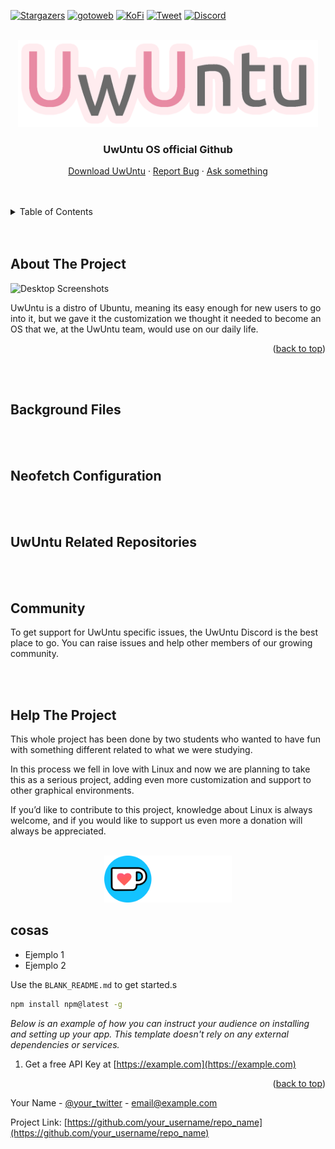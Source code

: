 <!-- Shields -->
<a name="readme-top"></a>

[![Stargazers][stars-shield]][stars-url]
[![gotoweb][gotoweb-shield]][gotoweb-url]
[![KoFi][kofi-shield]][kofi-url]
[![Tweet][tweet-shield]][tweet-url]
[![Discord][discord-shield]][discord-url]


<!-- PROJECT LOGO -->
<br />
<div align="center">
  <a href="https://github.com/othneildrew/Best-README-Template">
    <img src=".readmeimgs/logo.png" alt="UwUntu Logo" width="480">
  </a>

  <h3 align="center">UwUntu OS official Github</h3>

  <p align="center">
    <a href="https://uwuntuos.site">Download UwUntu</a>
    ·
    <a href="https://bugs.launchpad.net/uwuntu">Report Bug</a>
    ·
    <a href="https://answers.launchpad.net/uwuntu">Ask something</a>
  </p>
</div>


<br />
<br />
<!-- TABLE OF CONTENTS -->
<details>
  <summary>Table of Contents</summary>
  <ol>
    <li>
      <a href="#about-the-project">About The Project</a>
    </li>
    <li><a href="#background-files">Background Files</a></li>
    <li><a href="#neofetch-configuration">Neofetch Configuration</a></li>
    <li><a href="#uwuntu-related-repositories">UwUntu Related Repositories</a></li>
    <li><a href="#community">Community</a></li>
    <li><a href="#help-the-project">Help The Project</a></li>
  </ol>
</details>
<br />
<br />

<!-- ABOUT THE PROJECT -->
## About The Project
<img src=".readmeimgs/desktops.gif" alt="Desktop Screenshots">

<p>UwUntu is a distro of Ubuntu, meaning its easy enough for new users to go into it, but we gave it the customization we thought it needed to become an OS that we, at the UwUntu team, would use on our daily life.</p>

<p align="right">(<a href="#readme-top">back to top</a>)</p>

<br />
<br />

<!-- Background Files -->
## Background Files

<br />
<br />

<!-- Neofetch Configuration -->
## Neofetch Configuration

<br />
<br />

<!-- UwUntu Related Repositories -->
## UwUntu Related Repositories

<br />
<br />

<!-- Community -->
## Community
<p>
To get support for UwUntu specific issues, the UwUntu Discord is the best place to go. You can raise issues and help other members of our growing community.
</p>

<br />
<br />

<!-- Help The Project -->
## Help The Project

<p>
This whole project has been done by two students who wanted to have fun with something different related to what we were studying.
</p>
<p>
In this process we fell in love with Linux and now we are planning to take this as a serious project, adding even more customization and support to other graphical environments.
</p>
<p>
If you’d like to contribute to this project, knowledge about Linux is always welcome, and if you would like to support us even more a donation will always be appreciated.
</p>

<br />

<div align="center">
  <a href="https://ko-fi.com/uwuntu">
    <img src=".readmeimgs/kofi-logo.png" alt="Ko-Fi Logo" height="75px">
  </a>
</div>



## cosas

* Ejemplo 1
* Ejemplo 2

Use the `BLANK_README.md` to get started.s

  ```sh
  npm install npm@latest -g
  ```

_Below is an example of how you can instruct your audience on installing and setting up your app. This template doesn't rely on any external dependencies or services._

1. Get a free API Key at [https://example.com](https://example.com)

<p align="right">(<a href="#readme-top">back to top</a>)</p>

Your Name - [@your_twitter](https://twitter.com/your_username) - email@example.com

Project Link: [https://github.com/your_username/repo_name](https://github.com/your_username/repo_name)













<!-- SHORTCUTS -->

<!-- SHIELDS LINKS -->
<!--GITHUB STARS-->
[stars-shield]: https://img.shields.io/github/stars/Duxi4/UwUntu?style=for-the-badge&logo=Linux&logoColor=C689C6&color=FFABE1
[stars-url]: https://github.com/Duxi4/UwUntu/stargazers

<!--UWUNTUOS.SITE-->
[gotoweb-shield]: https://img.shields.io/badge/UwUntu%20Website-hi?style=for-the-badge&logo=Internet%20Explorer&logoColor=C689C6&color=FFABE1
[gotoweb-url]: https://uwuntuos.site

<!--KO-FI-->
[kofi-shield]: https://img.shields.io/badge/Buy%20us%20a%20cofee-KoFi?style=for-the-badge&logo=KoFi&logoColor=C689C6&color=FFABE1
[kofi-url]: https://ko-fi.com/uwuntu

<!-- Tweet about us-->
[tweet-shield]: https://img.shields.io/badge/Tweet%20about%20us-hi?style=for-the-badge&logo=Twitter&logoColor=C689C6&color=FFABE1
[tweet-url]: https://bit.ly/380p4nL

<!--Discord server -->
[discord-shield]:https://img.shields.io/badge/Join%20our%20discord-hi?style=for-the-badge&logo=Discord&logoColor=C689C6&color=FFABE1
[discord-url]:https://discord.gg/US38bG9n8c


<!-- About The Project --> 



[product-screenshot]: images/screenshot.png
[Next.js]: https://img.shields.io/badge/next.js-000000?style=for-the-badge&logo=nextdotjs&logoColor=white
[Next-url]: https://nextjs.org/
[React.js]: https://img.shields.io/badge/React-20232A?style=for-the-badge&logo=react&logoColor=61DAFB
[React-url]: https://reactjs.org/
[Vue.js]: https://img.shields.io/badge/Vue.js-35495E?style=for-the-badge&logo=vuedotjs&logoColor=4FC08D
[Vue-url]: https://vuejs.org/
[Angular.io]: https://img.shields.io/badge/Angular-DD0031?style=for-the-badge&logo=angular&logoColor=white
[Angular-url]: https://angular.io/
[Svelte.dev]: https://img.shields.io/badge/Svelte-4A4A55?style=for-the-badge&logo=svelte&logoColor=FF3E00
[Svelte-url]: https://svelte.dev/
[Laravel.com]: https://img.shields.io/badge/Laravel-FF2D20?style=for-the-badge&logo=laravel&logoColor=white
[Laravel-url]: https://laravel.com
[Bootstrap.com]: https://img.shields.io/badge/Bootstrap-563D7C?style=for-the-badge&logo=bootstrap&logoColor=white
[Bootstrap-url]: https://getbootstrap.com
[JQuery.com]: https://img.shields.io/badge/jQuery-0769AD?style=for-the-badge&logo=jquery&logoColor=white
[JQuery-url]: https://jquery.com 